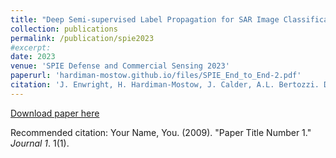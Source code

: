 ```yaml
---
title: "Deep Semi-supervised Label Propagation for SAR Image Classification"
collection: publications
permalink: /publication/spie2023
#excerpt: 
date: 2023
venue: 'SPIE Defense and Commercial Sensing 2023'
paperurl: 'hardiman-mostow.github.io/files/SPIE_End_to_End-2.pdf'
citation: 'J. Enwright, H. Hardiman-Mostow, J. Calder, A.L. Bertozzi. Deep Semi-supervised Label Propagation for SAR Image Classification. _SPIE Defense and Commercial Sensing 2023_, 2023.'
---
```


[Download paper here](http://hardiman-mostow.github.io/files/SPIE_End_to_End-2.pdf)

Recommended citation: Your Name, You. (2009). "Paper Title Number 1." <i>Journal 1</i>. 1(1).
